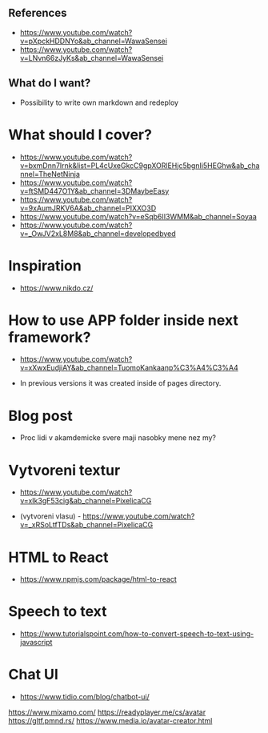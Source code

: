 ## References

- https://www.youtube.com/watch?v=pXpckHDDNYo&ab_channel=WawaSensei
- https://www.youtube.com/watch?v=LNvn66zJyKs&ab_channel=WawaSensei

## What do I want?

- Possibility to write own markdown and redeploy

# What should I cover?

- https://www.youtube.com/watch?v=bxmDnn7lrnk&list=PL4cUxeGkcC9gpXORlEHjc5bgnIi5HEGhw&ab_channel=TheNetNinja
- https://www.youtube.com/watch?v=ftSMD447O1Y&ab_channel=3DMaybeEasy
- https://www.youtube.com/watch?v=9xAumJRKV6A&ab_channel=PIXXO3D
- https://www.youtube.com/watch?v=eSqb6II3WMM&ab_channel=Soyaa
- https://www.youtube.com/watch?v=_OwJV2xL8M8&ab_channel=developedbyed

# Inspiration

- https://www.nikdo.cz/

# How to use APP folder inside next framework?

- https://www.youtube.com/watch?v=xXwxEudjiAY&ab_channel=TuomoKankaanp%C3%A4%C3%A4

- In previous versions it was created inside of pages directory.

# Blog post

- Proc lidi v akamdemicke svere maji nasobky mene nez my?

# Vytvoreni textur

- https://www.youtube.com/watch?v=xIk3gF53cig&ab_channel=PixelicaCG

- (vytvoreni vlasu) - https://www.youtube.com/watch?v=_xRSoLtfTDs&ab_channel=PixelicaCG

# HTML to React

- https://www.npmjs.com/package/html-to-react

# Speech to text

- https://www.tutorialspoint.com/how-to-convert-speech-to-text-using-javascript

# Chat UI

- https://www.tidio.com/blog/chatbot-ui/

https://www.mixamo.com/
https://readyplayer.me/cs/avatar
https://gltf.pmnd.rs/
https://www.media.io/avatar-creator.html